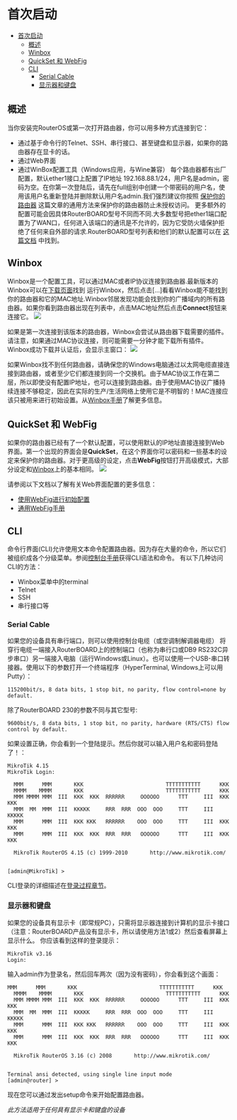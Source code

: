 # 首次启动
- [首次启动](#%E9%A6%96%E6%AC%A1%E5%90%AF%E5%8A%A8)
  - [概述](#%E6%A6%82%E8%BF%B0)
  - [Winbox](#winbox)
  - [QuickSet 和 WebFig](#quickset-%E5%92%8C-webfig)
  - [CLI](#cli)
    - [Serial Cable](#serial-cable)
    - [显示器和键盘](#%E6%98%BE%E7%A4%BA%E5%99%A8%E5%92%8C%E9%94%AE%E7%9B%98)
## 概述
当你安装完RouterOS或第一次打开路由器，你可以用多种方式连接到它：
- 通过基于命令行的Telnet、SSH、串行接口、甚至键盘和显示器，如果你的路由器存在显卡的话。
- 通过Web界面
- 通过WinBox配置工具（Windows应用，与Wine兼容）
每个路由器都有出厂配置，默认ether1接口上配置了IP地址 192.168.88.1/24，用户名是admin，密码为空。在你第一次登陆后，请先在full组别中创建一个带密码的用户名，使用该用户名重新登陆并删除默认用户名admin.我们强烈建议你按照 [保护你的路由器]() 这篇文章的通用方法来保护你的路由器防止未授权访问。
更多额外的配置可能会因具体RouterBOARD型号不同而不同.大多数型号把ether1端口配置为了WAN口，任何进入该端口的通讯是不允许的，因为它受防火墙保护拒绝了任何来自外部的请求.RouterBOARD型号列表和他们的默认配置可以在 [这篇文档]() 中找到。
## Winbox
Winbox是一个配置工具，可以通过MAC或者IP协议连接到路由器.最新版本的Winbox可以在[下载页面](https://mikrotik.com/download)找到
运行Winbox，然后点击[...]看看Winbox能不能找到你的路由器和它的MAC地址.Winbox邻居发现功能会找到你的广播域内的所有路由器。如果你看到路由器出现在列表中，点击MAC地址然后点击**Connect**按钮来连接它。
![](https://wiki.mikrotik.com/images/thumb/a/aa/Winbox-loader2.png/400px-Winbox-loader2.png)

如果是第一次连接到该版本的路由器，Winbox会尝试从路由器下载需要的插件。请注意，如果通过MAC协议连接，则可能需要一分钟才能下载所有插件。 Winbox成功下载并认证后，会显示主窗口：
![](https://wiki.mikrotik.com/images/2/2f/Winbox-workarea.png)

如果Winbox找不到任何路由器，请确保您的Windows电脑通过以太网电缆直接连接到路由器，或者至少它们都连接到同一个交换机。由于MAC协议工作在第二层，所以即使没有配置IP地址，也可以连接到路由器。由于使用MAC协议广播持续连接不够稳定，因此在实际的生产/生活网络上使用它是不明智的！MAC连接应该只被用来进行初始设置。从[Winbox手册]()了解更多信息。
## QuickSet 和 WebFig
如果你的路由器已经有了一个默认配置，可以使用默认的IP地址直接连接到Web界面。第一个出现的界面会是**QuickSet**，在这个界面你可以密码和一些基本的设定来保护你的路由器。对于更高级的设定，点击**WebFig**按钮打开高级模式，大部分设定和[Winbox](#winbox)上的基本相同。
![](https://wiki.mikrotik.com/images/thumb/7/7c/Quickset.jpg/800px-Quickset.jpg)

请参阅以下文档以了解有关Web界面配置的更多信息：
- [使用WebFig进行初始配置]()
- [通用WebFig手册]()
## CLI
命令行界面(CLI)允许使用文本命令配置路由器。因为存在大量的命令，所以它们被组织成各个分级菜单。参阅[控制台手册]()获得CLI语法和命令。
有以下几种访问CLI的方法：
- Winbox菜单中的terminal
- Telnet
- SSH
- 串行接口等
### Serial Cable
如果您的设备具有串行端口，则可以使用控制台电缆（或空调制解调器电缆）
将穿行电缆一端接入RouterBOARD上的控制端口（也称为串行口或DB9 RS232C异步串口）另一端接入电脑（运行Windows或Linux）。也可以使用一个USB-串口转接器。使用以下的参数打开一个终端程序（HyperTerminal, Windows上可以用Putty）：
``` 
115200bit/s, 8 data bits, 1 stop bit, no parity, flow control=none by default.
```
除了RouterBOARD 230的参数不同与其它型号:
``` 
9600bit/s, 8 data bits, 1 stop bit, no parity, hardware (RTS/CTS) flow control by default.
```
如果设置正确，你会看到一个登陆提示。然后你就可以输入用户名和密码登陆了！：
``` 
MikroTik 4.15
MikroTik Login: 

  MMM      MMM       KKK                          TTTTTTTTTTT      KKK
  MMMM    MMMM       KKK                          TTTTTTTTTTT      KKK
  MMM MMMM MMM  III  KKK  KKK  RRRRRR     OOOOOO      TTT     III  KKK  KKK
  MMM  MM  MMM  III  KKKKK     RRR  RRR  OOO  OOO     TTT     III  KKKKK
  MMM      MMM  III  KKK KKK   RRRRRR    OOO  OOO     TTT     III  KKK KKK
  MMM      MMM  III  KKK  KKK  RRR  RRR   OOOOOO      TTT     III  KKK  KKK

  MikroTik RouterOS 4.15 (c) 1999-2010       http://www.mikrotik.com/


[admin@MikroTik] > 
```
CLI登录的详细描述在[登录过程章节]()。
### 显示器和键盘
如果您的设备具有显示卡（即常规PC），只需将显示器连接到计算机的显示卡接口（注意：RouterBOARD产品没有显示卡，所以请使用方法1或2）然后查看屏幕上显示什么。 你应该看到这样的登录提示：
```
MikroTik v3.16
Login:
```
输入admin作为登录名，然后回车两次（因为没有密码），你会看到这个画面：
```
MMM      MMM       KKK                          TTTTTTTTTTT      KKK
  MMMM    MMMM       KKK                          TTTTTTTTTTT      KKK
  MMM MMMM MMM  III  KKK  KKK  RRRRRR     OOOOOO      TTT     III  KKK  KKK
  MMM  MM  MMM  III  KKKKK     RRR  RRR  OOO  OOO     TTT     III  KKKKK
  MMM      MMM  III  KKK KKK   RRRRRR    OOO  OOO     TTT     III  KKK KKK
  MMM      MMM  III  KKK  KKK  RRR  RRR   OOOOOO      TTT     III  KKK  KKK 

  MikroTik RouterOS 3.16 (c) 2008       http://www.mikrotik.com/


Terminal ansi detected, using single line input mode
[admin@router] >
```
现在您可以通过发出setup命令来开始配置路由器。

*此方法适用于任何具有显示卡和键盘的设备*